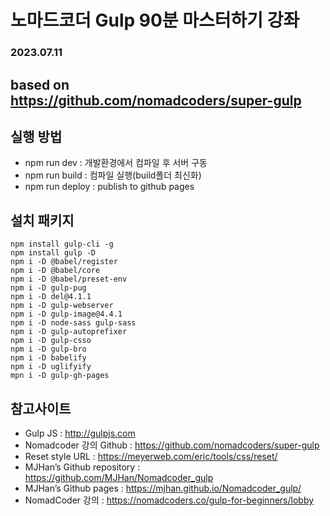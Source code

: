 # 노마드코더 Gulp 90분 마스터하기 강좌

### 2023.07.11

## based on https://github.com/nomadcoders/super-gulp

## 실행 방법

- npm run dev : 개발환경에서 컴파일 후 서버 구동
- npm run build : 컴파일 실행(build폴더 최신화)
- npm run deploy : publish to github pages

## 설치 패키지
    npm install gulp-cli -g
    npm install gulp -D
    npm i -D @babel/register
    npm i -D @babel/core
    npm i -D @babel/preset-env
    npm i -D gulp-pug
    npm i -D del@4.1.1 
    npm i -D gulp-webserver
    npm i -D gulp-image@4.4.1
    npm i -D node-sass gulp-sass
    npm i -D gulp-autoprefixer
    npm i -D gulp-csso
    npm i -D gulp-bro
    npm i -D babelify
    npm i -D uglifyify
    mpn i -D gulp-gh-pages

## 참고사이트

- Gulp JS : http://gulpjs.com
- Nomadcoder 강의 Github : https://github.com/nomadcoders/super-gulp
- Reset style URL : https://meyerweb.com/eric/tools/css/reset/
- MJHan’s Github repository : https://github.com/MJHan/Nomadcoder_gulp
- MJHan’s Github pages : https://mjhan.github.io/Nomadcoder_gulp/
- NomadCoder 강의 : https://nomadcoders.co/gulp-for-beginners/lobby
